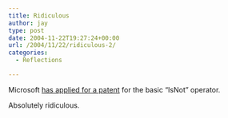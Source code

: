 ```yaml
---
title: Ridiculous
author: jay
type: post
date: 2004-11-22T19:27:24+00:00
url: /2004/11/22/ridiculous-2/
categories:
  - Reflections

---
```

Microsoft [has applied for a patent][1] for the basic “IsNot” operator.

Absolutely ridiculous.

 [1]: //appft1.uspto.gov/netacgi/nph-Parser?Sect1=PTO1&Sect2=HITOFF&d=PG01&p=1&u=%2Fnetahtml%2FPTO%2Fsrchnum.html&r=1&f=G&l=50&s1=%2220040230959%22.PGNR.&OS=DN/20040230959&RS=DN/20040230959"